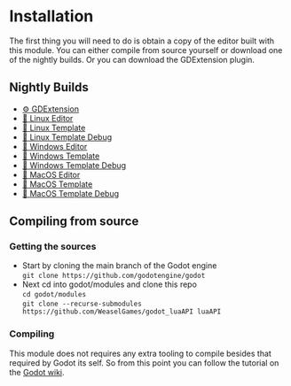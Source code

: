 # Installation

The first thing you will need to do is obtain a copy of the editor built with this module. You can either compile from source yourself or download one of the nightly builds. Or you can download the GDExtension plugin.
## Nightly Builds
- [⚙️ GDExtension](https://nightly.link/WeaselGames/godot_luaAPI/workflows/gdextension/main/godot_luaAPI.zip)
- [🐧 Linux Editor](https://nightly.link/WeaselGames/godot_luaAPI/workflows/linux/main/linux-editor.zip)
- [🐧 Linux Template](https://nightly.link/WeaselGames/godot_luaAPI/workflows/linux/main/linux-template-release.zip)
- [🐧 Linux Template Debug](https://nightly.link/WeaselGames/godot_luaAPI/workflows/linux/main/linux-template-debug.zip)
- [🎨 Windows Editor](https://nightly.link/WeaselGames/godot_luaAPI/workflows/windows/main/windows-editor.zip)
- [🎨 Windows Template](https://nightly.link/WeaselGames/godot_luaAPI/workflows/windows/main/windows-template.zip)
- [🎨 Windows Template Debug](https://nightly.link/WeaselGames/godot_luaAPI/workflows/windows/main/windows-template-debug.zip)
- [🍎 MacOS Editor](https://nightly.link/WeaselGames/godot_luaAPI/workflows/macos/main/macos-editor.zip)
- [🍎 MacOS Template](https://nightly.link/WeaselGames/godot_luaAPI/workflows/macos/main/macos-template.zip)
- [🍎 MacOS Template Debug](https://nightly.link/WeaselGames/godot_luaAPI/workflows/macos/main/macos-template-debug.zip)

## Compiling from source

### Getting the sources
- Start by cloning the main branch of the Godot engine  
`git clone https://github.com/godotengine/godot`
- Next cd into godot/modules and clone this repo  
`cd godot/modules`  
`git clone --recurse-submodules https://github.com/WeaselGames/godot_luaAPI luaAPI`

### Compiling
This module does not requires any extra tooling to compile besides that required by Godot its self. So from this point you can follow the tutorial on the [Godot wiki](https://docs.godotengine.org/en/latest/contributing/development/compiling/index.html).